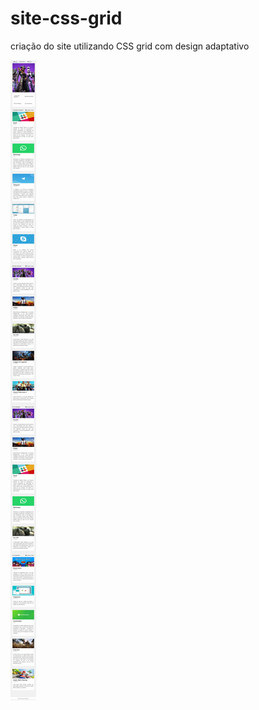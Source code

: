 # site-css-grid
criação do site utilizando CSS grid com design adaptativo

![Screenshot](screenshot.png)
